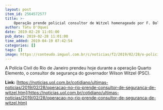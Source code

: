 ```yaml
---
layout: post
item_id: 2564572577
title: >-
    Operação prende policial consultor de Witzel homenageado por F. Bolsonaro
author: Tatu D'Oquei
date: 2019-02-28 11:01:00
pub_date: 2019-02-28 11:01:00
time_added: 2019-04-19 07:42:54
categories: []
tags: []
image: https://conteudo.imguol.com.br/c/noticias/f2/2019/02/28/o-policial-civil-flavio-pacca-castelo-branco-57-foi-preso-por-integrar-uma-quadrilha-de-policiais-suspeitos-de-praticar-extorsoes-contra-comerciantes-na-baixada-fluminense-1551366011440_v2_750x421.jpg
---
```


A Polícia Civil do Rio de Janeiro prendeu hoje durante a operação Quarto Elemento, o consultor de segurança do governador Wilson Witzel (PSC).

**Link:** [https://noticias.uol.com.br/cotidiano/ultimas-noticias/2019/02/28/operacao-no-rio-prende-consultor-de-seguranca-de-witzel.htm](https://noticias.uol.com.br/cotidiano/ultimas-noticias/2019/02/28/operacao-no-rio-prende-consultor-de-seguranca-de-witzel.htm)

